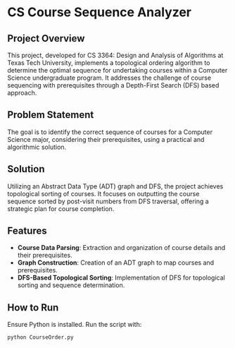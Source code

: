 # CS Course Sequence Analyzer

## Project Overview
This project, developed for CS 3364: Design and Analysis of Algorithms at Texas Tech University, implements a topological ordering algorithm to determine the optimal sequence for undertaking courses within a Computer Science undergraduate program. It addresses the challenge of course sequencing with prerequisites through a Depth-First Search (DFS) based approach.

## Problem Statement
The goal is to identify the correct sequence of courses for a Computer Science major, considering their prerequisites, using a practical and algorithmic solution.

## Solution
Utilizing an Abstract Data Type (ADT) graph and DFS, the project achieves topological sorting of courses. It focuses on outputting the course sequence sorted by post-visit numbers from DFS traversal, offering a strategic plan for course completion.

## Features
- **Course Data Parsing**: Extraction and organization of course details and their prerequisites.
- **Graph Construction**: Creation of an ADT graph to map courses and prerequisites.
- **DFS-Based Topological Sorting**: Implementation of DFS for topological sorting and sequence determination.

## How to Run
Ensure Python is installed. Run the script with:
```bash
python CourseOrder.py
